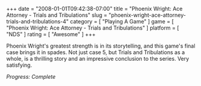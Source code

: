 +++
date = "2008-01-01T09:42:38-07:00"
title = "Phoenix Wright: Ace Attorney - Trials and Tribulations"
slug = "phoenix-wright-ace-attorney-trials-and-tribulations-4"
category = [ "Playing A Game" ]
game = [ "Phoenix Wright: Ace Attorney - Trials and Tribulations" ]
platform = [ "NDS" ]
rating = [ "Awesome" ]
+++

Phoenix Wright's greatest strength is in its storytelling, and this game's final case brings it in spades.  Not just case 5, but Trials and Tribulations as a whole, is a thrilling story and an impressive conclusion to the series.  Very satisfying.

<i>Progress: Complete</i>